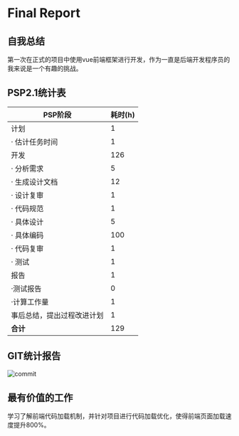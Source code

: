# Final Report

## 自我总结
第一次在正式的项目中使用vue前端框架进行开发，作为一直是后端开发程序员的我来说是一个有趣的挑战。	

## PSP2.1统计表

| PSP阶段                    | 耗时(h) |
| -------------------------- | ------- |
| 计划                       | 1       |
| ·  估计任务时间            | 1       |
| 开发                       | 126     |
| ·  分析需求                | 5       |
| ·  生成设计文档            | 12      |
| ·  设计复审                | 1       |
| ·  代码规范                | 1       |
| ·  具体设计                | 5       |
| ·  具体编码                | 100     |
| ·  代码复审                | 1       |
| ·  测试                    | 1       |
| 报告                       | 1       |
| ·测试报告                  | 0       |
| ·计算工作量                | 1       |
| 事后总结，提出过程改进计划 | 1       |
| **合计**                   | 129     |

## GIT统计报告
![commit](https://raw.githubusercontent.com/FiringCalorie/Dashboard/master/documents/assets/18214860-github.png)

## 最有价值的工作
学习了解前端代码加载机制，并针对项目进行代码加载优化，使得前端页面加载速度提升800%。